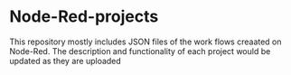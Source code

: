 # Node-Red-projects

This repository mostly includes JSON files of the work flows creaated on Node-Red. 
The description and functionality of each project would be updated as they are uploaded

